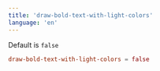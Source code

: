 ```yaml
---
title: 'draw-bold-text-with-light-colors'
language: 'en'
---
```


Default is `false`

```toml
draw-bold-text-with-light-colors = false
```
